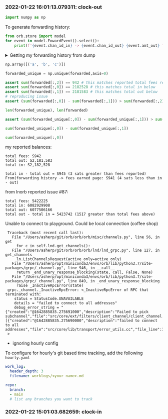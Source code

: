 ### 2022-01-22 16:01:13.079311: clock-out

```python
import numpy as np
```

<!-- #region -->
To generate forwarding history:

```python
from orb.store import model
for event in model.FowardEvent().select():
    print(f'{event.chan_id_in} -> {event.chan_id_out} {event.amt_out} forwarded')
```
<!-- #endregion -->

<details> <summary> Getting my forwarding history from dump </summary>

```python
# in, out, fees:
forwarded = [
    [100002, 100001, 1],
    [100002, 100001, 1],
    [100002, 100001, 1],
    [83176, 83099, 76],
    [46214, 46171, 43],
    [40875, 40836, 38],
    [88337, 88242, 95],
    [76448, 76447, 1],
    [86331, 86238, 93],
    [88644, 88563, 81],
    [79388, 79315, 73],
    [69959, 69958, 1],
    [94446, 94445, 1],
    [84659, 84581, 78],
    [83300, 83224, 76],
    [73685, 73617, 68],
    [52340, 52339, 1],
    [67805, 67742, 62],
    [66421, 66360, 61],
    [85990, 85911, 79],
    [86428, 86427, 1],
    [85619, 85618, 1],
    [36576, 36575, 1],
    [48726, 48725, 1],
    [44237, 44236, 1],
    [45302, 45301, 1],
    [50419, 50418, 1],
    [55957, 55956, 1],
    [35805, 35804, 1],
    [26210, 26209, 1],
    [90652, 90651, 1],
    [8573, 8572, 1],
]
forwarded = np.array(forwarded)
```

</details>

```python
np.array([('a', 'b', 'c')])
```

```python
forwarded_unique = np.unique(forwarded,axis=0)
```

```python
assert sum(forwarded[:,2]) == 942 # this matches reported total fees reported below
assert sum(forwarded[:,0]) == 2182528 # this matches total in below
assert sum(forwarded[:,1]) == 2181583 # this matches total out below
# reproducing issue
assert (sum(forwarded[:,0]) - sum(forwarded[:,1])) > sum(forwarded[:,2])
```

```python
len(forwarded_unique), len(forwarded)
```

```python
assert (sum(forwarded_unique[:,0]) - sum(forwarded_unique[:,1])) > sum(forwarded_unique[:,2])
```

```python
sum(forwarded_unique[:,0]) - sum(forwarded_unique[:,1])
```

```python
sum(forwarded_unique[:,0])
```

my reported balances:
```console
total fees: S942
total out: S2,181,583
total in: S2,182,528

total in - total out = S945 (3 sats greater than fees reported)
From(forwarding history -> fees earned page: S941 (4 sats less than in - out)
```

from lnorb reported issue #87:

```console
total fees: 5422225
total in: 6082929908
total out: 6077506166
total out - total in = 5423742 (1517 greater than total fees above)
```

Unable to connect to playground. Could be local connection (coffee shop)

```console
 Traceback (most recent call last):
   File "/Users/asherp/git/orb/orb/orb/misc/channels.py", line 56, in get
     for c in self.lnd.get_channels():
   File "/Users/asherp/git/orb/orb/orb/lnd/lnd_grpc.py", line 127, in get_channels
     ln.ListChannelsRequest(active_only=active_only)
   File "/Users/asherp/opt/miniconda3/envs/orb/lib/python3.7/site-packages/grpc/_channel.py", line 946, in __call__
     return _end_unary_response_blocking(state, call, False, None)
   File "/Users/asherp/opt/miniconda3/envs/orb/lib/python3.7/site-packages/grpc/_channel.py", line 849, in _end_unary_response_blocking
     raise _InactiveRpcError(state)
 grpc._channel._InactiveRpcError: <_InactiveRpcError of RPC that terminated with:
 	status = StatusCode.UNAVAILABLE
 	details = "failed to connect to all addresses"
 	debug_error_string = "{"created":"@1642885835.275691000","description":"Failed to pick subchannel","file":"src/core/ext/filters/client_channel/client_channel.cc","file_line":3135,"referenced_errors":[{"created":"@1642885835.275690000","description":"failed to connect to all addresses","file":"src/core/lib/transport/error_utils.cc","file_line":163,"grpc_status":14}]}"
 >

```

* ignoring hourly config

To configure for hourly's git based time tracking, add the following `hourly.yaml`

```yaml
work_log:
  header_depth: 3
  filename: worklogs/<your name>.md

repo:
  branch:
  - main
  # list any branches you want to track
```

### 2022-01-22 15:01:03.682659: clock-in

